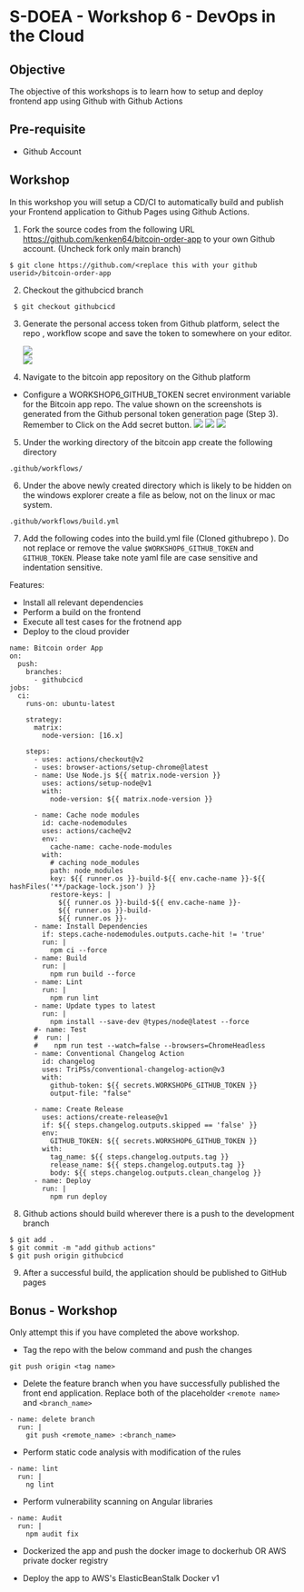 # S-DOEA - Workshop 6 - DevOps in the Cloud

## Objective

The objective of this workshops is to learn how to setup and deploy frontend app using Github with Github Actions

## Pre-requisite

- Github Account

## Workshop

In this workshop you will setup a CD/CI to automatically build and publish your Frontend application to Github Pages using Github Actions.

1. Fork the source codes from the following URL https://github.com/kenken64/bitcoin-order-app to your own Github account. (Uncheck fork only main branch)

```
$ git clone https://github.com/<replace this with your github userid>/bitcoin-order-app
```

2. Checkout the githubcicd branch

```
 $ git checkout githubcicd
```

3. Generate the personal access token from Github platform, select the repo , workflow scope and save the token to somewhere on your editor.

  
   <img src="./screens/github_token.png" >
   <br>
   <img src="./screens/github_token2.png" >

   
4. Navigate to the bitcoin app repository on the Github platform

- Configure a WORKSHOP6_GITHUB_TOKEN secret environment variable for the Bitcoin app repo. The value shown on the screenshots is generated from the Github personal token generation page (Step 3). Remember to Click on the Add secret button.
  <img src="./screens/travis1.png" >
  <img src="./screens/travis2.png" >
  <img src="./screens/travis3.png" >

5. Under the working directory of the bitcoin app create the following directory

```
.github/workflows/
```

6. Under the above newly created directory which is likely to be hidden on the windows explorer create a file as below, not on the linux or mac system.

```
.github/workflows/build.yml
```

7. Add the following codes into the build.yml file (Cloned githubrepo ). Do not replace or remove the value `$WORKSHOP6_GITHUB_TOKEN` and `GITHUB_TOKEN`. Please take note yaml file are case sensitive and indentation sensitive.

Features:

- Install all relevant dependencies
- Perform a build on the frontend
- Execute all test cases for the frotnend app
- Deploy to the cloud provider

```
name: Bitcoin order App
on:
  push:
    branches:
      - githubcicd
jobs:
  ci:
    runs-on: ubuntu-latest

    strategy:
      matrix:
        node-version: [16.x]

    steps:
      - uses: actions/checkout@v2
      - uses: browser-actions/setup-chrome@latest
      - name: Use Node.js ${{ matrix.node-version }}
        uses: actions/setup-node@v1
        with:
          node-version: ${{ matrix.node-version }}

      - name: Cache node modules
        id: cache-nodemodules
        uses: actions/cache@v2
        env:
          cache-name: cache-node-modules
        with:
          # caching node_modules
          path: node_modules
          key: ${{ runner.os }}-build-${{ env.cache-name }}-${{ hashFiles('**/package-lock.json') }}
          restore-keys: |
            ${{ runner.os }}-build-${{ env.cache-name }}-
            ${{ runner.os }}-build-
            ${{ runner.os }}-
      - name: Install Dependencies
        if: steps.cache-nodemodules.outputs.cache-hit != 'true'
        run: |
          npm ci --force
      - name: Build
        run: |
          npm run build --force
      - name: Lint
        run: |
          npm run lint
      - name: Update types to latest
        run: |
          npm install --save-dev @types/node@latest --force
      #- name: Test
      #  run: |
      #    npm run test --watch=false --browsers=ChromeHeadless
      - name: Conventional Changelog Action
        id: changelog
        uses: TriPSs/conventional-changelog-action@v3
        with:
          github-token: ${{ secrets.WORKSHOP6_GITHUB_TOKEN }}
          output-file: "false"

      - name: Create Release
        uses: actions/create-release@v1
        if: ${{ steps.changelog.outputs.skipped == 'false' }}
        env:
          GITHUB_TOKEN: ${{ secrets.WORKSHOP6_GITHUB_TOKEN }}
        with:
          tag_name: ${{ steps.changelog.outputs.tag }}
          release_name: ${{ steps.changelog.outputs.tag }}
          body: ${{ steps.changelog.outputs.clean_changelog }}
      - name: Deploy
        run: |
          npm run deploy

```

8. Github actions should build wherever there is a push to the development branch

```
$ git add .
$ git commit -m "add github actions"
$ git push origin githubcicd
```
9. After a successful build, the application should be published to
    GitHub pages


## Bonus - Workshop

Only attempt this if you have completed the above workshop.

- Tag the repo with the below command and push the changes 

```
git push origin <tag name>
```

- Delete the feature branch when you have successfully published the
  front end application. Replace both of the placeholder `<remote name>` and `<branch_name>`

```
- name: delete branch
  run: |
    git push <remote_name> :<branch_name>
```

- Perform static code analysis with modification of the rules

```
- name: lint
  run: |
    ng lint
```

- Perform vulnerability scanning on Angular libraries

```
- name: Audit 
  run: |
    npm audit fix

```

- Dockerized the app and push the docker image to dockerhub OR AWS private docker registry

- Deploy the app to AWS's ElasticBeanStalk Docker v1

